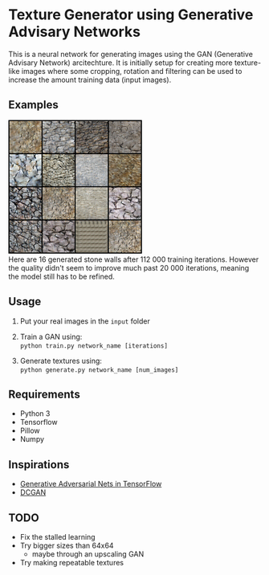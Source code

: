 # Texture Generator using Generative Advisary Networks
This is a neural network for generating images using the GAN (Generative Advisary Network) arcitechture. 
It is initially setup for creating more texture-like images where some cropping, rotation and filtering can be used to increase the amount training data (input images).


## Examples
![Example Image](/examples/example_01.png)  
Here are 16 generated stone walls after 112 000 training iterations. However the quality didn't seem to improve much past 20 000 iterations, meaning the model still has to be refined.

## Usage

1. Put your real images in the ```input``` folder

2. Train a GAN using:  
```python train.py network_name [iterations]```

3. Generate textures using:  
```python generate.py network_name [num_images]```


## Requirements
 - Python 3
 - Tensorflow
 - Pillow
 - Numpy


## Inspirations
 - [Generative Adversarial Nets in TensorFlow](http://wiseodd.github.io/techblog/2016/09/17/gan-tensorflow/)
 - [DCGAN](https://arxiv.org/abs/1511.06434)


## TODO
 - Fix the stalled learning
 - Try bigger sizes than 64x64
    - maybe through an upscaling GAN
 - Try making repeatable textures